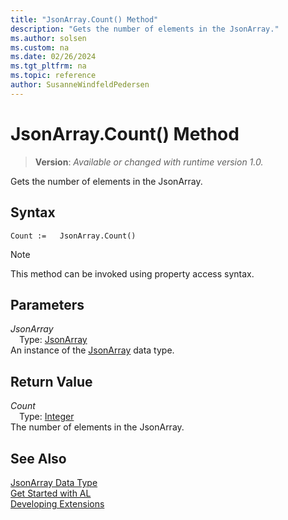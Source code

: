 ```yaml
---
title: "JsonArray.Count() Method"
description: "Gets the number of elements in the JsonArray."
ms.author: solsen
ms.custom: na
ms.date: 02/26/2024
ms.tgt_pltfrm: na
ms.topic: reference
author: SusanneWindfeldPedersen
---
```

[//]: # (START>DO_NOT_EDIT)
[//]: # (IMPORTANT:Do not edit any of the content between here and the END>DO_NOT_EDIT.)
[//]: # (Any modifications should be made in the .xml files in the ModernDev repo.)
# JsonArray.Count() Method
> **Version**: _Available or changed with runtime version 1.0._

Gets the number of elements in the JsonArray.


## Syntax
```AL
Count :=   JsonArray.Count()
```
> [!NOTE]
> This method can be invoked using property access syntax.
## Parameters
*JsonArray*  
&emsp;Type: [JsonArray](jsonarray-data-type.md)  
An instance of the [JsonArray](jsonarray-data-type.md) data type.  

## Return Value
*Count*  
&emsp;Type: [Integer](../integer/integer-data-type.md)  
The number of elements in the JsonArray.


[//]: # (IMPORTANT: END>DO_NOT_EDIT)
## See Also
[JsonArray Data Type](jsonarray-data-type.md)  
[Get Started with AL](../../devenv-get-started.md)  
[Developing Extensions](../../devenv-dev-overview.md)